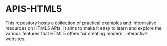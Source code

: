 # APIS-HTML5
This repository hosts a collection of practical examples and informative resources on HTML5 APIs. It aims to make it easy to learn and explore the various features that HTML5 offers for creating modern, interactive websites.
